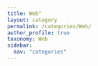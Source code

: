 ```yaml
---
title: Web"
layout: category
permalink: /categories/Web/
author_profile: true
taxonomy: Web
sidebar:
  nav: "categories"
---
```

